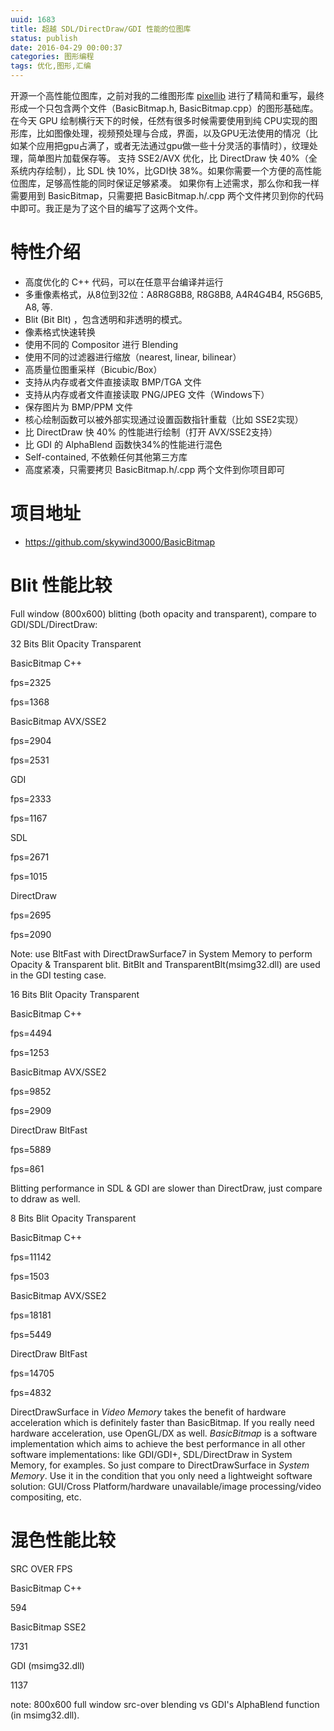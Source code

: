 ```yaml
---
uuid: 1683
title: 超越 SDL/DirectDraw/GDI 性能的位图库
status: publish
date: 2016-04-29 00:00:37
categories: 图形编程
tags: 优化,图形,汇编
---
```

开源一个高性能位图库，之前对我的二维图形库 [pixellib](https://github.com/skywind3000/pixellib) 进行了精简和重写，最终形成一个只包含两个文件（BasicBitmap.h, BasicBitmap.cpp）的图形基础库。 在今天 GPU 绘制横行天下的时候，任然有很多时候需要使用到纯
CPU实现的图形库，比如图像处理，视频预处理与合成，界面，以及GPU无法使用的情况（比如某个应用把gpu占满了，或者无法通过gpu做一些十分灵活的事情时），纹理处理，简单图片加载保存等。 支持 SSE2/AVX 优化，比 DirectDraw 快 40%（全系统内存绘制），比 SDL 快 10%，比GDI快 38%。如果你需要一个方便的高性能位图库，足够高性能的同时保证足够紧凑。
如果你有上述需求，那么你和我一样需要用到 BasicBitmap，只需要把 BasicBitmap.h/.cpp 两个文件拷贝到你的代码中即可。我正是为了这个目的编写了这两个文件。

# 特性介绍

  * 高度优化的 C++ 代码，可以在任意平台编译并运行
  * 多重像素格式，从8位到32位：A8R8G8B8, R8G8B8, A4R4G4B4, R5G6B5, A8, 等.
  * Blit (Bit Blt) ，包含透明和非透明的模式。
  * 像素格式快速转换
  * 使用不同的 Compositor 进行 Blending
  * 使用不同的过滤器进行缩放（nearest, linear, bilinear）
  * 高质量位图重采样（Bicubic/Box）
  * 支持从内存或者文件直接读取 BMP/TGA 文件
  * 支持从内存或者文件直接读取 PNG/JPEG 文件（Windows下）
  * 保存图片为 BMP/PPM 文件
  * 核心绘制函数可以被外部实现通过设置函数指针重载（比如 SSE2实现）
  * 比 DirectDraw 快 40% 的性能进行绘制（打开 AVX/SSE2支持）
  * 比 GDI 的 AlphaBlend 函数快34%的性能进行混色
  * Self-contained, 不依赖任何其他第三方库
  * 高度紧凑，只需要拷贝 BasicBitmap.h/.cpp 两个文件到你项目即可

# 项目地址

  * <https://github.com/skywind3000/BasicBitmap>

# Blit 性能比较

Full window (800x600) blitting (both opacity and transparent), compare to GDI/SDL/DirectDraw:

32 Bits Blit Opacity Transparent

BasicBitmap C++

fps=2325

fps=1368

BasicBitmap AVX/SSE2

fps=2904

fps=2531

GDI

fps=2333

fps=1167

SDL

fps=2671

fps=1015

DirectDraw

fps=2695

fps=2090

Note: use BltFast with DirectDrawSurface7 in System Memory to perform Opacity & Transparent blit. BitBlt and TransparentBlt(msimg32.dll) are used in the GDI testing case.

16 Bits Blit Opacity Transparent

BasicBitmap C++

fps=4494

fps=1253

BasicBitmap AVX/SSE2

fps=9852

fps=2909

DirectDraw BltFast

fps=5889

fps=861

Blitting performance in SDL & GDI are slower than DirectDraw, just compare to ddraw as well.

8 Bits Blit Opacity Transparent

BasicBitmap C++

fps=11142

fps=1503

BasicBitmap AVX/SSE2

fps=18181

fps=5449

DirectDraw BltFast

fps=14705

fps=4832

DirectDrawSurface in _Video Memory_ takes the benefit of hardware acceleration which is definitely faster than BasicBitmap. If you really need hardware acceleration, use OpenGL/DX as well.
_BasicBitmap_ is a software implementation which aims to achieve the best performance in all other software implementations: like GDI/GDI+, SDL/DirectDraw in System Memory, for examples. So just
compare to DirectDrawSurface in _System Memory_. Use it in the condition that you only need a lightweight software solution: GUI/Cross Platform/hardware unavailable/image processing/video compositing,
etc.

# 混色性能比较

SRC OVER FPS

BasicBitmap C++

594

BasicBitmap SSE2

1731

GDI (msimg32.dll)

1137

note: 800x600 full window src-over blending vs GDI's AlphaBlend function (in msimg32.dll).


